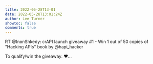 ```yaml
---
title: 2022-05-28T13-01
date: 2022-05-28T13:01:24Z
author: Lee Turner
showtoc: false
comments: true
---
```


RT @InonShkedy: crAPI launch giveaway #1 - Win 1 out of 50 copies of "Hacking APIs" book by @hapi_hacker

To qualify/win the giveaway: 
♥️…

